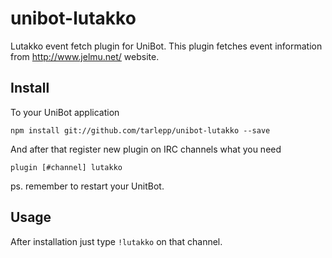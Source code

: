 # unibot-lutakko
Lutakko event fetch plugin for UniBot. This plugin fetches event information from http://www.jelmu.net/ website.

## Install
To your UniBot application

```npm install git://github.com/tarlepp/unibot-lutakko --save```

And after that register new plugin on IRC channels what you need

```plugin [#channel] lutakko```

ps. remember to restart your UnitBot.

## Usage
After installation just type ```!lutakko``` on that channel.
